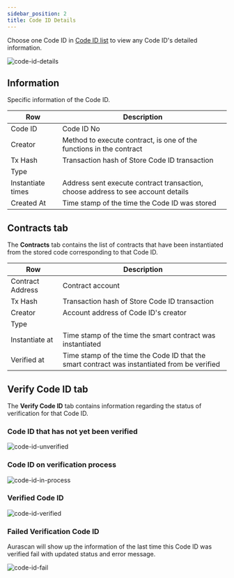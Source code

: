 ```yaml
---
sidebar_position: 2
title: Code ID Details
---
```


Choose one Code ID in [Code ID list](https://docs.aura.network/product/aurascan/advanced-topics/code-id/code_id_list) to view any Code ID's detailed information.

<div id="img-wrapper">
    <img src="/img/aurascan/Advanced_topic_verified_Code_ID_details.png" alt="code-id-details"/>
</div>

## Information

Specific information of the Code ID.

| Row | Description |
| ------ | ------ |
| Code ID | Code ID No |
| Creator | Method to execute contract, is one of the functions in the contract |  
| Tx Hash | Transaction hash of Store Code ID transaction |
| Type |  | Standard type of Code ID, e.g CW20, CW721, CW4973. Only show type of Code IDs with the one that have been registered type correctly | 	
| Instantiate times | Address sent execute contract transaction, choose address to see account details  |
| Created At | Time stamp of the time the Code ID was stored |

## Contracts tab

The **Contracts** tab contains the list of contracts that have been instantiated from the stored code corresponding to that Code ID.

| Row | Description |
| ------ | ------ |
| Contract Address | Contract account |
| Tx Hash | Transaction hash of Store Code ID transaction |  
| Creator | Account address of Code ID's creator |
| Type |  | Standard type of Smart Contract, e.g CW20, CW721, CW4973. Type of smart contract same with type of Code ID that the smart contract was instantiated from| 	
| Instantiate at | Time stamp of the time the smart contract was instantiated  |
| Verified at | Time stamp of the time the Code ID that the smart contract was instantiated from be verified |

## Verify Code ID tab
The **Verify Code ID** tab contains information regarding the status of verification for that Code ID.

### Code ID that has not yet been verified

<div id="img-wrapper">
    <img src="/img/aurascan/Advanced_topic_tab_verify_Code_ID_not_yet_verified.png" alt="code-id-unverified"/>
</div>

### Code ID on verification process

<div id="img-wrapper">
    <img src="/img/aurascan/Advanced_topic_tab_verify_Code_ID_pending_verified.png" alt="code-id-in-process"/>
</div>

### Verified Code ID

<div id="img-wrapper">
    <img src="/img/aurascan/Advanced_topic_tab_verify_Code_ID_success_verified.png" alt="code-id-verified"/>
</div>

### Failed Verification Code ID
Aurascan will show up the information of the last time this Code ID was verified fail with updated status and error message.

<div id="img-wrapper">
    <img src="/img/aurascan/Advanced_topic_tab_verify_Code_ID_fail_verified.png" alt="code-id-fail"/>
</div>
